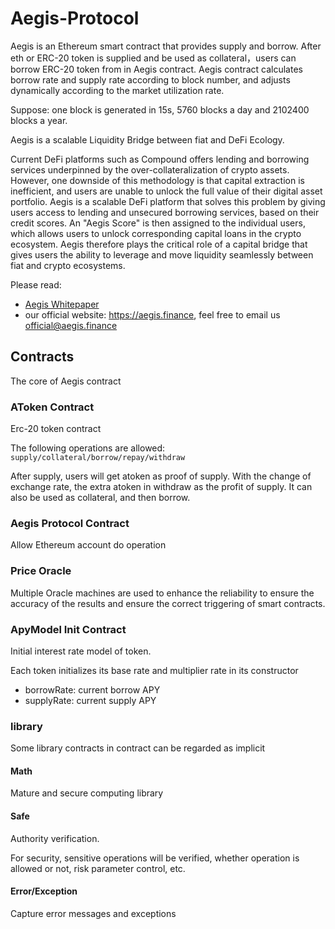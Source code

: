 # Aegis-Protocol

Aegis is an Ethereum smart contract that provides supply and borrow. After eth or ERC-20 token is supplied and be used as collateral，users can borrow ERC-20 token from in Aegis contract. Aegis contract calculates borrow rate and supply rate according to block number, and adjusts dynamically according to the market utilization rate.

Suppose: one block is generated in 15s, 5760 blocks a day and 2102400 blocks a year.

Aegis is a scalable Liquidity Bridge between fiat and DeFi Ecology. 

Current DeFi platforms such as Compound offers lending and borrowing services underpinned by the over-collateralization of crypto assets. However, one downside of this methodology is that capital extraction is inefficient, and users are unable to unlock the full value of their digital asset portfolio. Aegis is a scalable DeFi platform that solves this problem by giving users access to lending and unsecured borrowing services, based on their credit scores. An "Aegis Score" is then assigned to the individual users, which allows users to unlock corresponding capital loans in the crypto ecosystem. Aegis therefore plays the critical role of a capital bridge that gives users the ability to leverage and move liquidity seamlessly between fiat and crypto ecosystems.

Please read:
  - [Aegis Whitepaper](https://aegis.finance/whitepage/AegisNetworkLitepaperEN.pdf)
  - our official website: https://aegis.finance, feel free to email us [official@aegis.finance](mailto:official@aegis.finance)
 
## Contracts
 
The core of Aegis contract
 
### AToken Contract

Erc-20 token contract

The following operations are allowed: `supply/collateral/borrow/repay/withdraw`

After supply, users will get atoken as proof of supply. With the change of exchange rate, the extra atoken in withdraw as the profit of supply. It can also be used as collateral, and then borrow.
 
### Aegis Protocol Contract

Allow Ethereum account do operation

### Price Oracle

Multiple Oracle machines are used to enhance the reliability to ensure the accuracy of the results and ensure the correct triggering of smart contracts.

### ApyModel Init Contract

Initial interest rate model of token.

Each token initializes its base rate and multiplier rate in its constructor
  - borrowRate: current borrow APY
  - supplyRate: current supply APY

### library

Some library contracts in contract can be regarded as implicit

#### Math

Mature and secure computing library

#### Safe

Authority verification.

For security, sensitive operations will be verified, whether operation is allowed or not, risk parameter control, etc.

#### Error/Exception

Capture error messages and exceptions
